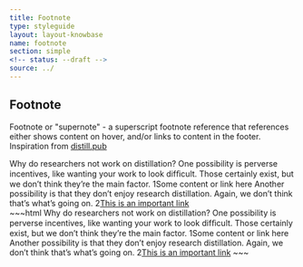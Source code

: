 ```yaml
---
title: Footnote
type: styleguide
layout: layout-knowbase
name: footnote
section: simple
<!-- status: --draft -->
source: ../
---
```


<main markdown="1">

## Footnote

Footnote or "supernote" - a superscript footnote reference that references either shows content on hover, and/or links to content in the footer. Inspiration from [distill.pub](https://distill.pub/2017/research-debt/)


<div class="_styleguide-example">
  Why do researchers not work on distillation? One possibility is perverse incentives, like wanting your work to look difﬁcult. Those certainly exist, but we don’t think they’re the main factor. <span class="_footnote">1</span><span class="_footnote-content">Some content or link here</span> Another possibility is that they don’t enjoy research distillation. Again, we don’t think that’s what’s going on. <span class="_footnote">2</span><span class="_footnote-content"><a href="#">This is an important link</a></span>
</div>
~~~html
Why do researchers not work on distillation? One possibility is perverse incentives, like wanting your work to look difﬁcult. Those certainly exist, but we don’t think they’re the main factor. <span class="_footnote">1</span><span class="_footnote-content">Some content or link here</span> Another possibility is that they don’t enjoy research distillation. Again, we don’t think that’s what’s going on. <span class="_footnote">2</span><span class="_footnote-content"><a href="#">This is an important link</a></span>
~~~


</main>